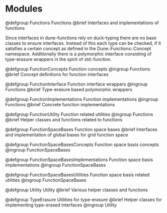 <!-- -*- tab-width: 4; indent-tabs-mode: nil -*- -->
# Modules

@defgroup Functions Functions
@brief Interfaces and implementations of functions

Since interfaces in dune-functions rely on duck-typing
there are no base classes to ensure interfaces. Instead
of this each type can be checked, if it satisfies a certain
concept as defined in the Dune::Functions::Concept namespace.
Additionally there is a polymorphic interface consisting
of type-erasure wrappers in the spirit of std::function.

@defgroup FunctionConcepts Function concepts
@ingroup Functions
@brief Concept definitions for function interfaces

@defgroup FunctionInterface Function interface wrappers
@ingroup Functions
@brief Type-erasure based polymorphic wrappers

@defgroup FunctionImplementations Function implementations
@ingroup Functions
@brief Concrete function implementations

@defgroup FunctionUtility Function related utilities
@ingroup Functions
@brief Helper classes and functions related to functions



@defgroup FunctionSpaceBases Function space bases
@brief Interfaces and implementation of global bases for grid function space

@defgroup FunctionSpaceBasesConcepts Function space basis concepts
@ingroup FunctionSpaceBases

@defgroup FunctionSpaceBasesImplementations Function space basis implementations
@ingroup FunctionSpaceBases

@defgroup FunctionSpaceBasesUtilities Function space basis related utilities
@ingroup FunctionSpaceBases



@defgroup Utility Utility
@brief Various helper classes and functions

@defgroup TypeErasure Utilities for type-erasure
@brief Helper classes for implementing type-erased interfaces
@ingroup Utility






